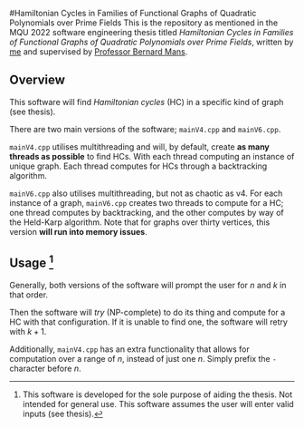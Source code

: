 #Hamiltonian Cycles in Families of Functional Graphs of Quadratic Polynomials over Prime Fields
This is the repository as mentioned in the MQU 2022 software engineering thesis titled *Hamiltonian Cycles in Families of Functional Graphs of Quadratic Polynomials over Prime Fields*, written by [me](https://github.com/LeonJM) and supervised by [Professor Bernard Mans](https://researchers.mq.edu.au/en/persons/bernard-mans).

## Overview
This software will find *Hamiltonian cycles* (HC) in a specific kind of graph (see thesis). 

There are two main versions of the software; `mainV4.cpp` and `mainV6.cpp`. 

`mainV4.cpp` utilises multithreading and will, by default, create **as many threads as possible** to find HCs. With each thread computing an instance of unique graph. Each thread computes for HCs through a backtracking algorithm.

`mainV6.cpp` also utilises multithreading, but not as chaotic as v4. For each instance of a graph, `mainV6.cpp` creates two threads to compute for a HC; one thread computes by backtracking, and the other computes by way of the Held-Karp algorithm. Note that for graphs over thirty vertices, this version **will run into memory issues**.

## Usage [^1]
Generally, both versions of the software will prompt the user for $n$ and $k$ in that order.

Then the software will *try* (NP-complete) to do its thing and compute for a HC with that configuration. If it is unable to find one, the software will retry with $k+1$.

Additionally, `mainV4.cpp` has an extra functionality that allows for computation over a range of $n$, instead of just one $n$. Simply prefix the `-` character before $n$.

[^1]:This software is developed for the sole purpose of aiding the thesis. Not intended for general use. This software assumes the user will enter valid inputs (see thesis).